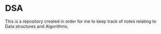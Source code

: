 # DSA
This is a repository created in order for me to keep track of notes relating to Data structures and Algorithms.
